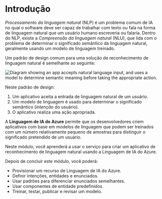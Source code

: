 # Introdução
_Processamento da linguagem natural_ (NLP) é um problema comum de IA no qual o software deve ser capaz de trabalhar com texto ou fala na forma de linguagem natural que um usuário humano escreveria ou falaria. Dentro do NLP, existe a _Compreensão da linguagem natural_ (NLU), que lida com o problema de determinar o significado semântico da linguagem natural, geralmente usando um modelo de linguagem treinado.

Um padrão de design comum para uma solução de reconhecimento de linguagem natural é semelhante ao seguinte:

![Diagram showing an app accepts natural language input, and uses a model to determine semantic meaning before taking the appropriate action.](https://learn.microsoft.com/pt-br/training/wwl-data-ai/build-language-understanding-model/media/language-understanding-app.png)

Neste padrão de design:

1. Um aplicativo aceita a entrada de linguagem natural de um usuário.
2. Um modelo de linguagem é usado para determinar o significado semântico (_intenção_ do usuário).
3. O aplicativo realiza uma ação apropriada.

A **Linguagem de IA do Azure** permite que os desenvolvedores criem aplicativos com base em modelos de linguagem que podem ser treinados com um número relativamente pequeno de amostras para distinguir o significado pretendido de um usuário.

Neste módulo, você aprenderá a usar o serviço para criar um aplicativo de reconhecimento de linguagem natural usando a Linguagem de IA do Azure.

Depois de concluir este módulo, você poderá:

- Provisionar um recurso de Linguagem de IA do Azure.
- Definir intenções, entidades e enunciados.
- Usar padrões para diferenciar enunciados semelhantes.
- Usar componentes de entidade predefinidos.
- Treinar, testar, publicar e revisar um modelo.